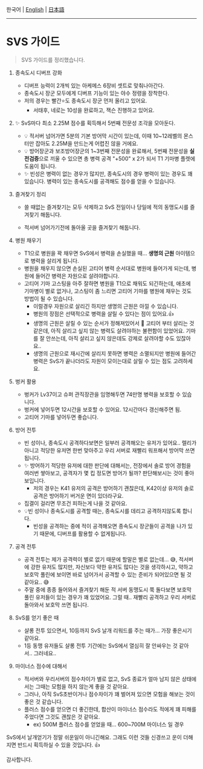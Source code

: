 한국어 | [English](SvS_en.md) | [日本語](SvS_ja.md)

---

# SVS 가이드

> SVS 가이드를 정리했습니다.



1. 종속도시 디버프 강화
   * 디버프 능력이 2개씩 있는 아케메스 6장비 셋트로 맞춰나아간다.
   * 종속도시 장군 모두에게 디버프 기능이 있는 야수 정령을 장착한다.
   * 저의 경우는 빨간⭐도 종속도시 장군 먼저 올리고 있어요.
     * 서태후, 네로는 10성을 완료하고, 잭슨 진행하고 있어요.
   
2. ✨ SvS마다 최소 2.25M 점수를 획득해서 5번째 전문성 조각을 모아둔다.
   * 💡 적서버 넘어가면 5분의 기본 방어막 시간이 있는데, 이때 10~12레벨의 몬스터만 잡아도 2.25M을 만드는게 어렵진 않을 거에요.
   * 💡  방어장군과 보조방어장군의 1~3번째 전문성을 완료해서, 5번째 전문성을 **실전검증**으로 끼울 수 있으면 총 병력 공격 "+500" x 2가 되서 T1 기마병 플렛에 도움이 됩니다.
   * ✨ 빈성은 병력이 없는 경우가 많지만, 종속도시의 경우 병력이 있는 경우도 꽤 있습니다. 병력이 있는 종속도시를 공격해도 점수를 얻을 수 있습니다.
     

3. 즐겨찾기 정리

   * 쓸 때없는 즐겨찾기는 모두 삭제하고 SvS 전일이나 당일에 적의 동맹도시를 즐겨찾기 해둡니다.

   * 적서버 넘어가기전에 돌아올 곳을 즐겨찾기 해둡니다.

     

4. 병원 채우기

   * T1으로 병원을 꽉 채우면 SvS에서 병력을 손실했을 때... **생명의 근원** 아이템으로 병력을 살리게 됩니다.
   * 병원을 채우지 않으면 손실된 고티어 병력 순서대로 병원에 들어가게 되는데, 병원에 들어간 병력은 자원으로 살려야합니다.
   * 고티어 기마 고스팅을 아주 잘하면 병원을 T1으로 채워도 되긴하는데, 애초에 기마병이 별로 없거나, 고스팅이 좀 느리면 고티어 기마를 병원에 채우는 것도 방법이 될 수 있습니다.
     * 이럴경우 자원으로 살리긴 하지만 생명의 근원은 아낄 수 있습니다.
     * 병원의 장점은 선택적으로 병력을 살릴 수 있다는 점이 있어요.👍
     * 생명의 근원은 살릴 수 있는 순서가 정해져있어서 🥲 고티어 부터 살리는 것 같은데, 아직 살리고 싶지 않는 병력도 살려야하는 불편함이 있었어요. 기마를 잘 안쓰는데, 아직 살리고 싶지 않은데도 강제로 살려야할 수도 있잖아요..
     * 생명의 근원으로 재시간에 살리지 못하면 병력은 소멸되지만 병원에 들어간 병력은 SvS가 끝나더라도 자원이 모이는대로 살릴 수 있는 점도 고려하세요.

5. 벙커 활용
   * 벙커가 Lv37이고 슈퍼 관직장관을 임명해두면 74만명 병력을 보호할 수 있습니다.
   * 벙커에 넣어두면 12시간을 보호할 수 있어요. 12시간마다 갱신해주면 됨.
   * 고티어 기마를 넣어두면 좋습니다.
     

6. 방어 전투
   * 빈 성이나, 종속도시 공격하다보면은 일부러 공격해오는 유저가 있어요.. 렐리가 아니고 적당한 유저면 한번 맞아주고 우리 서버로 재빨리 워프해서 방어막 쓰면 됩니다.
   * ✨ 방어하기 적당한 유저에 대한 판단에 대해서는, 전장에서 솔로 방어 경험을 여러번 쌓아보고, 공격자가 몇 킵 정도면 방어가 될까? 판단해보시는 것이 좋아보입니다.  
     *  저의 경우는 K41 유저의 공격은 방어하기 괜찮은데, K42이상 유저의 솔로 공격은 방어하기 버거운 면이 있더라구요.
   * 집결이 걸리면 무조건 피하는게 나을 것 같아요.
   * 💡빈 성이나 종속도시를 공격할 때는, 종속도시를 데리고 공격하지않도록 합니다.
     * 빈성을 공격하는 중에 적이 공격해오면 종속도시 장군들이 공격을 나가 있기 때문에, 디버프를 활용할 수 없게됩니다.



7. 공격 전투

   * 공격 전투는 제가 공격력이 별로 없기 때문에 할말은 별로 없는데... 😅, 적서버에 강한 유저도 많지만, 자신보다 약한 유저도 많다는 것을 생각하시고, 약하고 보호막 풀린에 보이면 바로 넘어가서 공격할 수 있는 준비가 되어있으면  될 것 같아요.. 😅
   * 주말 중에 종종 들어와서 즐겨찾기 해둔 적 서버 동맹도시 쭉 돌다보면 보호막 풀린 유저들이 있는 경우가 꽤 있었어요. 그럴 때.. 재빨리 공격하고 우리 서버로 돌아와서 보호막 쓰면 됩니다.

   

8. SvS를 얻기 좋은 때
   * 샬롱 전투 있으면서, 10등까지 SvS 날개 리워드를 주는 때가... 가장 좋은시기 같아요.
   * 1등 동맹 유저들도 샬롱 전투 기간에는 SvS에서 열심히 잘 안싸우는 것 같아서.. 그러네요..



9. 마이너스 점수에 대해서
   * 적서버와 우리서버의 점수차이가 별로 없고, SvS 종료가 얼마 남지 않은 상태에서는 그때는 모험을 하지 않는게 좋을 것 같아요.
   * 그러나, 아직 SvS초반이거나 점수차이가 꽤 벌어져 있으면 모험을 해보는 것이 좋은 것 같습니다.
   * 플러스 점수를 얻으면 더 좋긴한데, 합산이 마이너스 점수라도 적에게 꽤 피해를 주었다면 그것도 괜찮은 것 같아요.
     * ex) 500M 플러스 점수를 얻었을 때... 600~700M 마이너스 일 경우



SvS에서 날개얻기가 정말 쉬운일이 아니긴해요. 그래도 이런 것들 신경쓰고 운이 더해지면 반드시 획득하실 수 있을 것입니다. 👍

감사합니다.

